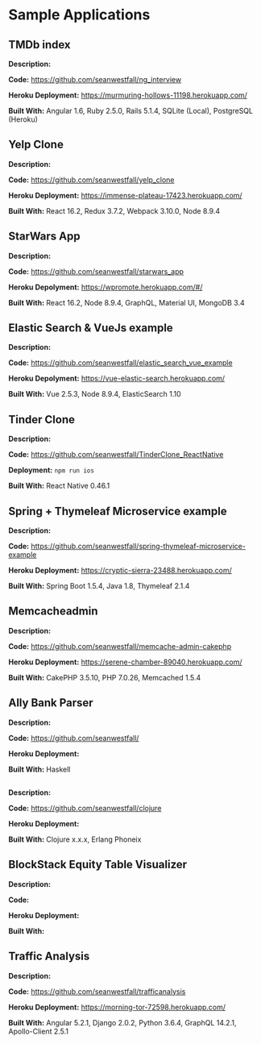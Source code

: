 # Sample Applications


## TMDb index

**Description:**

**Code:** https://github.com/seanwestfall/ng_interview

**Heroku Deployment:** https://murmuring-hollows-11198.herokuapp.com/

**Built With:** Angular 1.6, Ruby 2.5.0, Rails 5.1.4, SQLite (Local), PostgreSQL
(Heroku)


## Yelp Clone

**Description:**

**Code:** https://github.com/seanwestfall/yelp_clone

**Heroku Deployment:** https://immense-plateau-17423.herokuapp.com/

**Built With:** React 16.2, Redux 3.7.2, Webpack 3.10.0, Node 8.9.4


## StarWars App

**Description:**

**Code:** https://github.com/seanwestfall/starwars_app 

**Heroku Depolyment:** https://wpromote.herokuapp.com/#/

**Built With:** React 16.2, Node 8.9.4, GraphQL, Material UI, MongoDB 3.4


## Elastic Search & VueJs example

**Description:**

**Code:** https://github.com/seanwestfall/elastic_search_vue_example

**Heroku Depolyment:** https://vue-elastic-search.herokuapp.com/

**Built With:** Vue 2.5.3, Node 8.9.4, ElasticSearch 1.10


## Tinder Clone

**Description:**

**Code:** https://github.com/seanwestfall/TinderClone_ReactNative

**Deployment:** `npm run ios`

**Built With:** React Native 0.46.1


## Spring + Thymeleaf Microservice example

**Description:**

**Code:** https://github.com/seanwestfall/spring-thymeleaf-microservice-example

**Heroku Deployment:** https://cryptic-sierra-23488.herokuapp.com/

**Built With:** Spring Boot 1.5.4, Java 1.8, Thymeleaf 2.1.4


## Memcacheadmin

**Description:**

**Code:** https://github.com/seanwestfall/memcache-admin-cakephp

**Heroku Deployment:** https://serene-chamber-89040.herokuapp.com/

**Built With:** CakePHP 3.5.10, PHP 7.0.26, Memcached 1.5.4


## Ally Bank Parser

**Description:**

**Code:** https://github.com/seanwestfall/

**Heroku Deployment:**

**Built With:** Haskell


##

**Description:**

**Code:** https://github.com/seanwestfall/clojure

**Heroku Deployment:**

**Built With:** Clojure x.x.x, Erlang Phoneix


## BlockStack Equity Table Visualizer 

**Description:**

**Code:** 

**Heroku Deployment:**

**Built With:**


## Traffic Analysis

**Description:**

**Code:** https://github.com/seanwestfall/trafficanalysis

**Heroku Deployment:** https://morning-tor-72598.herokuapp.com/

**Built With:** Angular 5.2.1, Django 2.0.2, Python 3.6.4, GraphQL
14.2.1, Apollo-Client 2.5.1


